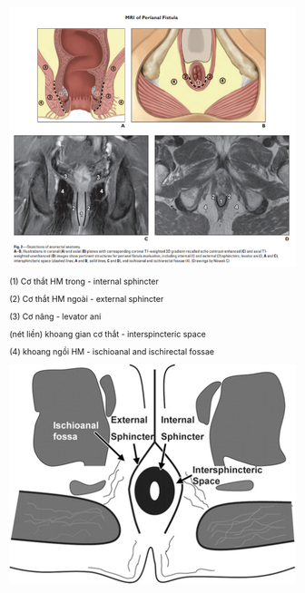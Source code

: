 ![Pasted image 20230406233045.png](../../../../200%20Files/image/Pasted%20image%2020230406233045.png)
  
(1) Cơ thắt HM trong - internal sphincter
  
(2) Cơ thắt HM ngoài - external sphincter
  
(3) Cơ nâng - levator ani
  
(nét liền) khoang gian cơ thắt - interspincteric space
  
(4) khoang ngồi HM - ischioanal and ischirectal fossae
  
![Pasted image 20230406213316.png](../../../../200%20Files/image/Pasted%20image%2020230406213316.png)